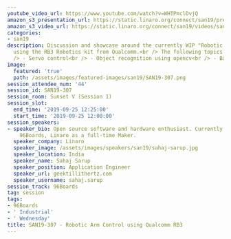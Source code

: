 ```yaml
---
youtube_video_url: https://www.youtube.com/watch?v=WHTPmclDvjQ
amazon_s3_presentation_url: https://static.linaro.org/connect/san19/presentations/san19-307.pdf
amazon_s3_video_url: https://static.linaro.org/connect/san19/videos/san19-307.mp4
categories:
- san19
description: Discussion and showcase around the currently WIP "Robotic Arm Project"
  using the RB3 Robotics kit from Qualcomm.<br /> The following topics will be covered:<br
  /> - Servo control<br /> - Object recognition using opencv<br /> - Basic voice control
image:
  featured: 'true'
  path: /assets/images/featured-images/san19/SAN19-307.png
session_attendee_num: '44'
session_id: SAN19-307
session_room: Sunset V (Session 1)
session_slot:
  end_time: '2019-09-25 12:25:00'
  start_time: '2019-09-25 12:00:00'
session_speakers:
- speaker_bio: Open source software and hardware enthusiast. Currently working at
    96Boards, Linaro as a full-time Maker.
  speaker_company: Linaro
  speaker_image: /assets/images/speakers/san19/sahaj-sarup.jpg
  speaker_location: India
  speaker_name: Sahaj Sarup
  speaker_position: Application Engineer
  speaker_url: geektillithertz.com
  speaker_username: sahaj.sarup
session_track: 96Boards
tag: session
tags:
- 96Boards
- ' Industrial'
- ' Wednesday'
title: SAN19-307 - Robotic Arm Control using Qualcomm RB3
---
```


